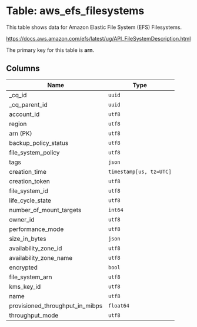 # Table: aws_efs_filesystems

This table shows data for Amazon Elastic File System (EFS) Filesystems.

https://docs.aws.amazon.com/efs/latest/ug/API_FileSystemDescription.html

The primary key for this table is **arn**.

## Columns

| Name          | Type          |
| ------------- | ------------- |
|_cq_id|`uuid`|
|_cq_parent_id|`uuid`|
|account_id|`utf8`|
|region|`utf8`|
|arn (PK)|`utf8`|
|backup_policy_status|`utf8`|
|file_system_policy|`utf8`|
|tags|`json`|
|creation_time|`timestamp[us, tz=UTC]`|
|creation_token|`utf8`|
|file_system_id|`utf8`|
|life_cycle_state|`utf8`|
|number_of_mount_targets|`int64`|
|owner_id|`utf8`|
|performance_mode|`utf8`|
|size_in_bytes|`json`|
|availability_zone_id|`utf8`|
|availability_zone_name|`utf8`|
|encrypted|`bool`|
|file_system_arn|`utf8`|
|kms_key_id|`utf8`|
|name|`utf8`|
|provisioned_throughput_in_mibps|`float64`|
|throughput_mode|`utf8`|